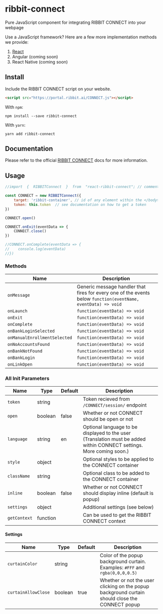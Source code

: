 
# ribbit-connect
Pure JavaScript component for integrating RIBBIT CONNECT into your webpage

Use a JavaScript framework? Here are a few more implementation methods we provide:
1.  [React](https://github.com/darrylhuffman/react-ribbit-connect)
2. Angular (coming soon)
3. React Native (coming soon)

## Install
Include the RIBBIT CONNECT script on your website. 

```html
<script src="https://portal.ribbit.ai/CONNECT.js"></script>
```

With ```npm```:
```
npm install --save ribbit-connect
```

With ```yarn```:
```
yarn add ribbit-connect
```


## Documentation
Please refer to the official [RIBBIT CONNECT](https://portal.ribbit.ai/Widgets/Integration) docs for more information.

## Usage
```js
//import  {  RIBBITConnect  }  from  "react-ribbit-connect"; // comment out only if you used npm or yarn to install

const CONNECT = new RIBBITConnect({
    target: 'ribbit-container', // id of any element within the </body> which you want CONNECT to initialize within
    token: this.token  // see documentation on how to get a token
})

CONNECT.open()

CONNECT.onExit(eventData => {
    CONNECT.close()
})

//CONNECT.onComplete(eventData => {
//    console.log(eventData)
//})

```

### Methods

| Name | Description |
| ------- | --------|
| ```onMessage``` | Generic message handler that fires for every one of the events below ```function(eventName, eventData) => void```  
| ```onLaunch``` |  ```function(eventData) => void```  
| ```onExit``` | ```function(eventData) => void```  
| ```onComplete``` | ```function(eventData) => void```  
| ```onBankLoginSelected``` | ```function(eventData) => void```  
| ```onManualEnrollmentSelected``` | ```function(eventData) => void```  
| ```onNoAccountsFound``` | ```function(eventData) => void```  
| ```onBankNotFound``` | ```function(eventData) => void```  
| ```onBankLogin``` | ```function(eventData) => void```  
| ```onLinkOpen``` | ```function(eventData) => void``` 

### All Init Parameters
| Name | Type | Default | Description |
| ------- | ----- | --------- | --------|
| ```token``` | string |  | Token recieved from ```/CONNECT/session/``` endpoint
| ```open``` | boolean | false | Whether or not CONNECT should be open or not
| ```language``` | string | en | Optional language to be displayed to the user (Translation must be added within CONNECT settings. More coming soon.)
| ```style``` | object |  | Optional styles to be applied to the CONNECT container
| ```className``` | string |  | Optional class to be added to the CONNECT container
| ```inline``` | boolean | false | Whether or not CONNECT should display inline (default is popup)
| ```settings``` | object | | Additional settings (see below)
| ```getContext``` | function |  | Can be used to get the RIBBIT CONNECT context 

#### Settings
| Name | Type | Default | Description | 
| ------- | ----- | --------- | --------|
| ```curtainColor``` | string |  | Color of the popup background curtain. Examples: ```#FFF``` and ```rgba(0,0,0,0.5)```
| ```curtainAllowClose``` | boolean | true | Whether or not the user clicking on the popup background curtain should close the CONNECT popup


